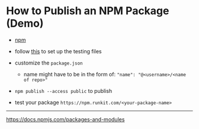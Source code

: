 # How to Publish an NPM Package (Demo)

* [npm](https://github.com/dimi-fn/Various-Data-Science-Scripts/tree/main/Web%20Development/npm)

* follow [this](https://github.com/dimi-fn/Various-Data-Science-Scripts/tree/main/Web%20Development/TDD) to set up the testing files

* customize the `package.json`
    * name might have to be in the form of: `"name": "@<username>/<name of repo>"`

* `npm publish --access public` to publish

* test your package `https://npm.runkit.com/<your-package-name>`

-----

https://docs.npmjs.com/packages-and-modules
